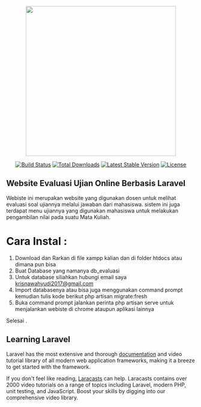 <p align="center"><a href="https://laravel.com" target="_blank"><img src="https://raw.githubusercontent.com/laravel/art/master/logo-lockup/5%20SVG/2%20CMYK/1%20Full%20Color/laravel-logolockup-cmyk-red.svg" width="400"></a></p>

<p align="center">
<a href="https://travis-ci.org/laravel/framework"><img src="https://travis-ci.org/laravel/framework.svg" alt="Build Status"></a>
<a href="https://packagist.org/packages/laravel/framework"><img src="https://img.shields.io/packagist/dt/laravel/framework" alt="Total Downloads"></a>
<a href="https://packagist.org/packages/laravel/framework"><img src="https://img.shields.io/packagist/v/laravel/framework" alt="Latest Stable Version"></a>
<a href="https://packagist.org/packages/laravel/framework"><img src="https://img.shields.io/packagist/l/laravel/framework" alt="License"></a>
</p>

## Website Evaluasi Ujian Online Berbasis Laravel

Webiste ini merupakan website yang digunakan dosen untuk melihat evaluasi soal ujiannya melalui jawaban dari mahasiswa. sistem ini juga terdapat menu ujiannya yang digunakan mahasiswa untuk melakukan pengambilan nilai pada suatu Mata Kuliah.

# Cara Instal :
1. Download dan Rarkan di file xampp kalian dan di folder htdocs atau dimana pun bisa
2. Buat Database yang namanya db_evaluasi
3. Untuk database siliahkan hubungi email saya krisnawahyudi2017@gmail.com
4. Import databasenya atau bisa juga menggunakan command prompt kemudian tulis kode berikut php artisan migrate:fresh
5. Buka command prompt jalankan perinta php artisan serve untuk menjalankan webiste di chrome ataupun aplikasi lainnya

Selesai
.

## Learning Laravel

Laravel has the most extensive and thorough [documentation](https://laravel.com/docs) and video tutorial library of all modern web application frameworks, making it a breeze to get started with the framework.

If you don't feel like reading, [Laracasts](https://laracasts.com) can help. Laracasts contains over 2000 video tutorials on a range of topics including Laravel, modern PHP, unit testing, and JavaScript. Boost your skills by digging into our comprehensive video library.
